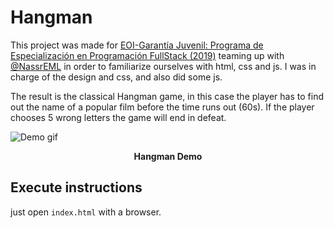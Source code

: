 # Hangman

This project was made for [EOI-Garantía Juvenil: Programa de Especialización en Programación FullStack (2019)](https://www.spegc.org/formacion-y-eventos/programacion-fullstack-4/) teaming up with [@NassrEML](https://github.com/NassrEML) in order to familiarize ourselves with html, css and js. I was in charge of the design and css, and also did some js.

The result is the classical Hangman game, in this case the player has to find out the name of a popular film before the time runs out (60s). If the player chooses 5 wrong letters the game will end in defeat.

<img align="center" src="readme assets/hangman.gif" alt="Demo gif"></img>

<div align="center"><b>Hangman Demo</b></div>

## Execute instructions

just open `index.html` with a browser.
